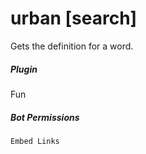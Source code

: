 # urban [search]

Gets the definition for a word.
			

##### Plugin
Fun


##### Bot Permissions
`Embed Links`